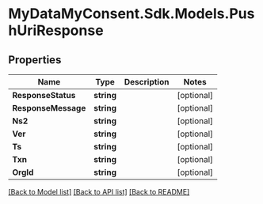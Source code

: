 # MyDataMyConsent.Sdk.Models.PushUriResponse

## Properties

Name | Type | Description | Notes
------------ | ------------- | ------------- | -------------
**ResponseStatus** | **string** |  | [optional] 
**ResponseMessage** | **string** |  | [optional] 
**Ns2** | **string** |  | [optional] 
**Ver** | **string** |  | [optional] 
**Ts** | **string** |  | [optional] 
**Txn** | **string** |  | [optional] 
**OrgId** | **string** |  | [optional] 

[[Back to Model list]](../README.md#documentation-for-models) [[Back to API list]](../README.md#documentation-for-api-endpoints) [[Back to README]](../README.md)

